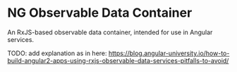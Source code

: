 # NG Observable Data Container

An RxJS-based observable data container, intended for use in Angular services.

TODO: add explanation as in here: https://blog.angular-university.io/how-to-build-angular2-apps-using-rxjs-observable-data-services-pitfalls-to-avoid/